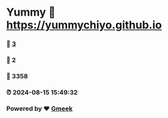 # Yummy :link: https://yummychiyo.github.io 
### :page_facing_up: [3](https://yummychiyo.github.io/tag.html) 
### :speech_balloon: 2 
### :hibiscus: 3358 
### :alarm_clock: 2024-08-15 15:49:32 
### Powered by :heart: [Gmeek](https://github.com/Meekdai/Gmeek)
